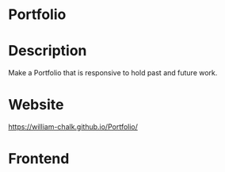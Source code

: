 # Portfolio

# Description
 Make a Portfolio that is responsive to hold past and future work.

# Website
https://william-chalk.github.io/Portfolio/

# Frontend

